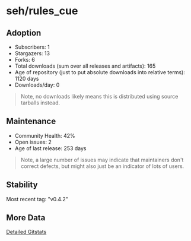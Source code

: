 # seh/rules_cue

## Adoption

- Subscribers: 1
- Stargazers: 13
- Forks: 6
- Total downloads (sum over all releases and artifacts): 165
- Age of repository (just to put absolute downloads into relative terms): 1120 days
- Downloads/day: 0

> Note, no downloads likely means this is distributed using source tarballs instead.

## Maintenance

- Community Health: 42%
- Open issues: 2
- Age of last release: 253 days

> Note, a large number of issues may indicate that maintainers don't correct defects, but might also
> just be an indicator of lots of users.

## Stability

Most recent tag: "v0.4.2"

## More Data

[Detailed Gitstats](/bazel-catalog/gitstats/seh/rules_cue)

